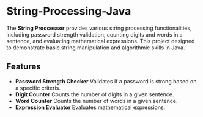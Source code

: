 # String-Processing-Java

The **String Proccessor** provides various string processing functionalities, including password strength validation, counting digits and words in a sentence, and evaluating mathematical expressions. 
This project designed to demonstrate basic string manipulation and algorithmic skills in Java.

## Features
- **Password Strength Checker** Validates if a password is strong based on a specific criteris.
- **Digit Counter** Counts the number of digits in a given sentence.
- **Word Counter** Counts the number of words in a given sentence.
- **Expression Evaluator** Evaluates mathematical expressions.

